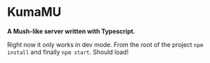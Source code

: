 # KumaMU

**A Mush-like server written with Typescript.**

Right now it only works in dev mode. From the root of the project `npm install` and finally `npm start`. Should load!
